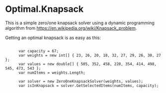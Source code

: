 # Optimal.Knapsack

This is a simple zero/one knapsack solver using a dynamic programming algorithm from https://en.wikipedia.org/wiki/Knapsack_problem.

Getting an optimal knapsack is as easy as this:
```

      var capacity = 67;
      var weights = new int[] { 23, 26, 20, 18, 32, 27, 29, 26, 30, 27 };
      var values = new double[] { 505, 352, 458, 220, 354, 414, 498, 545, 473, 543 };
      var numItems = weights.Length;
      
      var solver = new ZeroOneKnapsackSolver(weights, values);
      var isInKnapsack = solver.GetSelectedItems(numItems, capacity);
      
```
